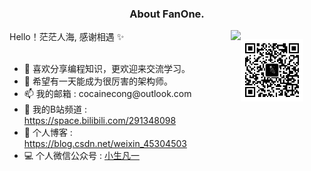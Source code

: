 <h3 align="center">About FanOne.</h3>
<div style="display:flex" height="auto" width="auto">
    <div>
        <div style="flex:1">
            Hello！茫茫人海, 感谢相遇 ✨
            <img align="right" width="auto" height="170" src= "https://github-readme-stats.vercel.app/api?username=CocaineCong&theme=nightowl&show_icons=true">
        </div>
        </br>
        <div style="flex:1" >
            <ul >
                <li> 🧀 喜欢分享编程知识，更欢迎来交流学习。</li>
                <li> 🎁 希望有一天能成为很厉害的架构师。</li>
                <li> 📫 我的邮箱 : cocainecong@outlook.com </li>
                <li> 🔭 我的B站频道 : <a href="https://space.bilibili.com/291348098" rel="nofollow">https://space.bilibili.com/291348098</a> </li>
                <li> 📝 个人博客 : <a href="https://blog.csdn.net/weixin_45304503" rel="nofollow">https://blog.csdn.net/weixin_45304503</a> </li>
                <li> 💻 个人微信公众号 : <a href="https://github.com/CocaineCong/CocaineCong/blob/9f4a44a263fb39e52dcd28f14a220687ce08c6c3/FanOne.jpg" rel="nofollow">小生凡一</a> </li>
            </ul>
        </div>
    </div>
    <div style="flex:1">
        <p>
          <img align="left" src="./FanOne.jpg" width="100" style="max-width: 100%;">
        </p>
    </div>

</div>
